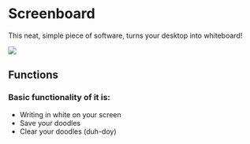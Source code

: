 # Screenboard
This neat, simple piece of software, turns your desktop into whiteboard!

![](https://media2.giphy.com/media/8Hp5G6IwRVIAKnJZaE/giphy.gif)

## Functions
### Basic functionality of it is:
* Writing in white on your screen
* Save your doodles
* Clear your doodles (duh-doy)
